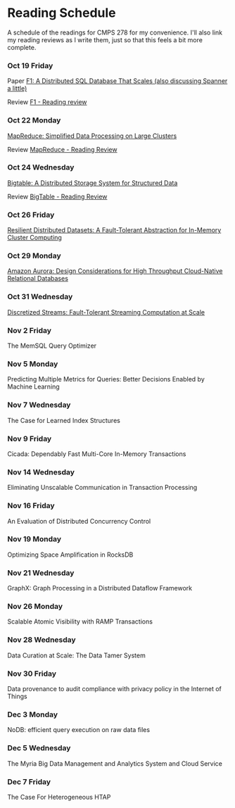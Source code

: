 # Reading Schedule

A schedule of the readings for CMPS 278 for my convenience. I'll also link my reading reviews as I write them, just so that this feels a bit more complete.

### Oct 19 Friday
Paper
    [F1: A Distributed SQL Database That Scales (also discussing Spanner a little)](https://static.googleusercontent.com/media/research.google.com/en//pubs/archive/41344.pdf)

Review
    [F1 - Reading review](https://github.com/Drin/blog/blob/master/posts/by-date/2018-10-18.md)

### Oct 22 Monday
[MapReduce: Simplified Data Processing on Large Clusters](https://static.googleusercontent.com/media/research.google.com/en//archive/mapreduce-osdi04.pdf)

Review
    [MapReduce - Reading Review](https://github.com/Drin/blog/blob/master/posts/by-course/cmps278/2018-10-21.mapreduce.md)

### Oct 24 Wednesday
[Bigtable: A Distributed Storage System for Structured Data](https://static.googleusercontent.com/media/research.google.com/en//archive/bigtable-osdi06.pdf)

Review
    [BigTable - Reading Review](https://github.com/Drin/blog/blob/master/posts/by-course/cmps278/2018-10-23.bigtable.md)

### Oct 26 Friday
[Resilient Distributed Datasets: A Fault-Tolerant Abstraction for In-Memory Cluster Computing](https://www.usenix.org/system/files/conference/nsdi12/nsdi12-final138.pdf)

### Oct 29 Monday
[Amazon Aurora: Design Considerations for High Throughput Cloud-Native Relational Databases](https://www.allthingsdistributed.com/files/p1041-verbitski.pdf)

### Oct 31 Wednesday
[Discretized Streams: Fault-Tolerant Streaming Computation at Scale](https://people.csail.mit.edu/matei/papers/2013/sosp_spark_streaming.pdf)

### Nov 2 Friday
The MemSQL Query Optimizer

### Nov 5 Monday
Predicting Multiple Metrics for Queries: Better Decisions Enabled by Machine Learning

### Nov 7 Wednesday
The Case for Learned Index Structures

### Nov 9 Friday
Cicada: Dependably Fast Multi-Core In-Memory Transactions

### Nov 14 Wednesday
Eliminating Unscalable Communication in Transaction Processing

### Nov 16 Friday
An Evaluation of Distributed Concurrency Control

### Nov 19 Monday
Optimizing Space Amplification in RocksDB

### Nov 21 Wednesday
GraphX: Graph Processing in a Distributed Dataflow Framework

### Nov 26 Monday
Scalable Atomic Visibility with RAMP Transactions

### Nov 28 Wednesday
Data Curation at Scale: The Data Tamer System

### Nov 30 Friday
Data provenance to audit compliance with privacy policy in the Internet of Things

### Dec 3 Monday
NoDB: efficient query execution on raw data files

### Dec 5 Wednesday
The Myria Big Data Management and Analytics System and Cloud Service

### Dec 7 Friday
The Case For Heterogeneous HTAP
